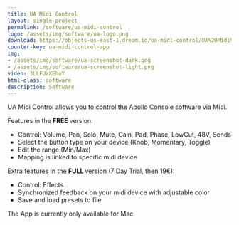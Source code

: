 ```yaml
---
title: UA Midi Control
layout: single-project
permalink: /software/ua-midi-control
logo: /assets/img/software/ua-logo.png
download: https://objects-us-east-1.dream.io/ua-midi-control/UA%20Midi%20Control.zip
counter-key: ua-midi-control-app
img: 
- /assets/img/software/ua-screenshot-dark.png
- /assets/img/software/ua-screenshot-light.png
video: 3LLFUaXEhuY
html-class: software
description: Software
---
```


UA Midi Control allows you to control the Apollo Console software via Midi.

Features in the <b> FREE </b> version:
- Control: Volume, Pan, Solo, Mute, Gain, Pad, Phase, LowCut, 48V, Sends
- Select the button type on your device (Knob, Momentary, Toggle)
- Edit the range (Min/Max)
- Mapping is linked to specific midi device


Extra features in the <b> FULL </b> version (7 Day Trial, then 19€):
- Control: Effects
- Synchronized feedback on your midi device with adjustable color
- Save and load presets to file

The App is currently only available for Mac <i style="margin-left: 2px" class="fa fa-apple"></i>
